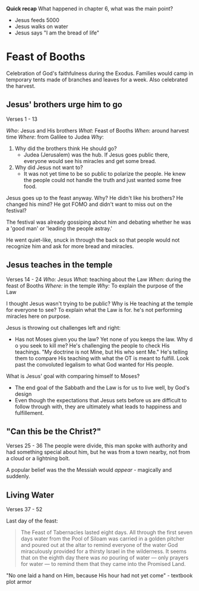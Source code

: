 **Quick recap**
What happened in chapter 6, what was the main point?
- Jesus feeds 5000
- Jesus walks on water
- Jesus says "I am the bread of life"
# Feast of Booths 
Celebration of God's faithfulness during the Exodus. Families would camp in temporary tents made of branches and leaves for a week. 
Also celebrated the harvest. 
## Jesus' brothers urge him to go
Verses 1 - 13

*Who*: Jesus and His brothers
*What*: Feast of Booths
*When*: around harvest time
*Where*: from Galilee to Judea
*Why*:  
1. Why did the brothers think He should go?
	- Judea (Jerusalem) was the hub. If Jesus goes public there, everyone would see his miracles and get some bread.
2. Why did Jesus not want to?
	- It was not yet time to be so public to polarize the people. He knew the people could not handle the truth and just wanted some free food.

Jesus goes up to the feast anyway. Why?
	He didn't like his brothers?
	He changed his mind?
	He got FOMO and didn't want to miss out on the festival?

The festival was already gossiping about him and debating whether he was a 'good man' or 'leading the people astray.'

He went quiet-like, snuck in through the back so that people would not recognize him and ask for more bread and miracles.

## Jesus teaches in the temple
Verses 14 - 24
*Who:* Jesus
*What:* teaching about the Law
*When:* during the feast of Booths
*Where:* in the temple
*Why:* To explain the purpose of the Law

I thought Jesus wasn't trying to be public? Why is He teaching at the temple for everyone to see?
	To explain what the Law is for.
	he's not performing miracles here on purpose.

Jesus is throwing out challenges left and right:
- Has not Moses given you the law? Yet none of you keeps the law. Why do you seek to kill me?
He's challenging the people to check His teachings. "My doctrine is not Mine, but His who sent Me."
He's telling them to compare His teaching with what the OT is meant to fulfill.
Look past the convoluted legalism to what God wanted for His people.

What is Jesus' goal with comparing himself to Moses?
- The end goal of the Sabbath and the Law is for us to live well, by God's design
- Even though the expectations that Jesus sets before us are difficult to follow through with, they are ultimately what leads to happiness and fulfillement. 

## "Can this be the Christ?"
Verses 25 - 36
The people were divide, this man spoke with authority and had something special about him, but he was from a town nearby, not from a cloud or a lightning bolt.

A popular belief was the the Messiah would *appear* - magically and suddenly.

## Living Water
Verses 37 - 52

Last day of the feast:
> The Feast of Tabernacles lasted eight days. All through the first seven days water from the Pool of Siloam was carried in a golden pitcher and poured out at the altar to remind everyone of the water God miraculously provided for a thirsty Israel in the wilderness. It seems that on the eighth day there was _no_ pouring of water — only prayers for water — to remind them that they came into the Promised Land.

"No one laid a hand on Him, because His hour had not yet come" - textbook plot armor